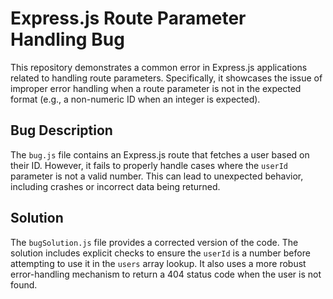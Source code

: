 # Express.js Route Parameter Handling Bug

This repository demonstrates a common error in Express.js applications related to handling route parameters. Specifically, it showcases the issue of improper error handling when a route parameter is not in the expected format (e.g., a non-numeric ID when an integer is expected).

## Bug Description

The `bug.js` file contains an Express.js route that fetches a user based on their ID.  However, it fails to properly handle cases where the `userId` parameter is not a valid number. This can lead to unexpected behavior, including crashes or incorrect data being returned.

## Solution

The `bugSolution.js` file provides a corrected version of the code. The solution includes explicit checks to ensure the `userId` is a number before attempting to use it in the `users` array lookup.  It also uses a more robust error-handling mechanism to return a 404 status code when the user is not found.